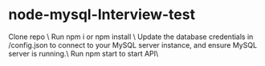 # node-mysql-Interview-test


Clone repo \\
Run npm i or npm install \\
Update the database credentials in /config.json to connect to your MySQL server instance, and ensure MySQL server is running.\\
Run npm start to start API\\
